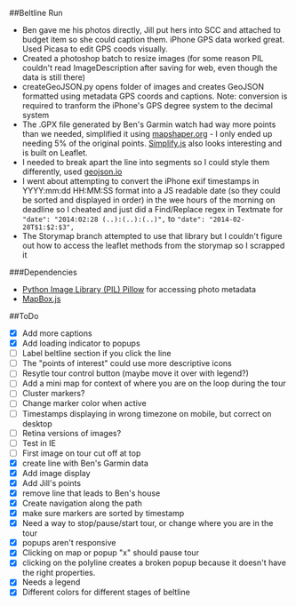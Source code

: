 ##Beltline Run
- Ben gave me his photos directly, Jill put hers into SCC and attached to budget item so she could caption them. iPhone GPS data worked great. Used Picasa to edit GPS coods visually.
- Created a photoshop batch to resize images (for some reason PIL couldn't read ImageDescription after saving for web, even though the data is still there)
- createGeoJSON.py opens folder of images and creates GeoJSON formatted using metadata GPS coords and captions. Note: conversion is required to tranform the iPhone's GPS degree system to the decimal system
- The .GPX file generated by Ben's Garmin watch had way more points than we needed, simplified it using [mapshaper.org](http://www.mapshaper.org/) - I only ended up needing 5% of the original points. [Simplify.js](http://mourner.github.io/simplify-js/) also looks interesting and is built on Leaflet.
- I needed to break apart the line into segments so I could style them differently, used [geojson.io](http://geojson.io)
- I went about attempting to convert the iPhone exif timestamps in YYYY:mm:dd HH:MM:SS format into a JS readable date (so they could be sorted and displayed in order) in the wee hours of the morning on deadline so I cheated and just did a Find/Replace regex in Textmate for `"date": "2014:02:28 (..):(..):(..)",` to `"date": "2014-02-28T$1:$2:$3",`
- The Storymap branch attempted to use that library but I couldn't figure out how to access the leaflet methods from the storymap so I scrapped it

###Dependencies
 - [Python Image Library (PIL) Pillow](https://github.com/python-imaging/Pillow) for accessing photo metadata
 - [MapBox.js](https://www.mapbox.com/mapbox.js/api/v1.6.2/)
 
##ToDo
 - [X] Add more captions
 - [X] Add loading indicator to popups
 - [ ] Label beltline section if you click the line
 - [ ] The "points of interest" could use more descriptive icons
 - [ ] Resytle tour control button (maybe move it over with legend?)
 - [ ] Add a mini map for context of where you are on the loop during the tour
 - [ ] Cluster markers?
 - [ ] Change marker color when active
 - [ ] Timestamps displaying in wrong timezone on mobile, but correct on desktop
 - [ ] Retina versions of images?
 - [ ] Test in IE
 - [ ] First image on tour cut off at top
 - [X] create line with Ben's Garmin data
 - [X] Add image display
 - [X] Add Jill's points
 - [X] remove line that leads to Ben's house
 - [X] Create navigation along the path
 - [X] make sure markers are sorted by timestamp
 - [X] Need a way to stop/pause/start tour, or change where you are in the tour
 - [X] popups aren't responsive
 - [X] Clicking on map or popup "x" should pause tour
 - [X] clicking on the polyline creates a broken popup because it doesn't have the right properties.
 - [X] Needs a legend
 - [X] Different colors for different stages of beltline
